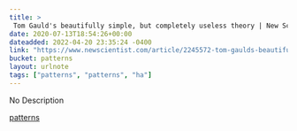 ```yaml
---
title: > 
 Tom Gauld's beautifully simple, but completely useless theory | New Scientist
date: 2020-07-13T18:54:26+00:00
dateadded: 2022-04-20 23:35:24 -0400
link: "https://www.newscientist.com/article/2245572-tom-gaulds-beautifully-simple-but-completely-useless-theory/"
bucket: patterns
layout: urlnote
tags: ["patterns", "patterns", "ha"]
--- 
```

No Description
 <!-- end excerpt --> 
<div class='bucket'><a class='internal-link' href='/buckets/patterns'>patterns</a></div> 
